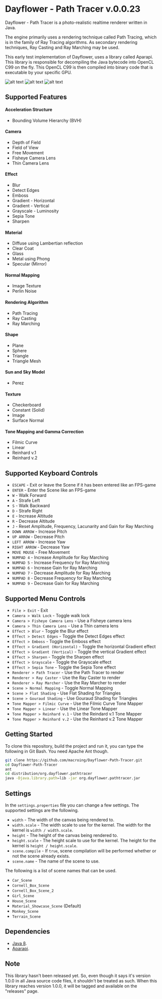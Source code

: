 Dayflower - Path Tracer v.0.0.23
================================
Dayflower - Path Tracer is a photo-realistic realtime renderer written in Java.

The engine primarily uses a rendering technique called Path Tracing, which is in the family of Ray Tracing algorithms. As secondary rendering techniques, Ray Casting and Ray Marching may be used.

This early test implementation of Dayflower, uses a library called Aparapi. This library is responsible for decompiling the Java bytecode into OpenCL C99 on the fly. This OpenCL C99 is then compiled into binary code that is executable by your specific GPU.

![alt text](https://github.com/macroing/Dayflower-Path-Tracer/blob/master/images/Dayflower-Scene-1.png "Dayflower Path Tracer")
![alt text](https://github.com/macroing/Dayflower-Path-Tracer/blob/master/images/Dayflower-Scene-2.png "Dayflower Path Tracer")
![alt text](https://github.com/macroing/Dayflower-Path-Tracer/blob/master/images/Dayflower-Material-Showcase.png "Dayflower Path Tracer")

Supported Features
------------------
#### Acceleration Structure
* Bounding Volume Hierarchy (BVH)

#### Camera
* Depth of Field
* Field of View
* Free Movement
* Fisheye Camera Lens
* Thin Camera Lens

#### Effect
* Blur
* Detect Edges
* Emboss
* Gradient - Horizontal
* Gradient - Vertical
* Grayscale - Luminosity
* Sepia Tone
* Sharpen

#### Material
* Diffuse using Lambertian reflection
* Clear Coat
* Glass
* Metal using Phong
* Specular (Mirror)

#### Normal Mapping
* Image Texture
* Perlin Noise

#### Rendering Algorithm
* Path Tracing
* Ray Casting
* Ray Marching

#### Shape
* Plane
* Sphere
* Triangle
* Triangle Mesh

#### Sun and Sky Model
* Perez

#### Texture
* Checkerboard
* Constant (Solid)
* Image
* Surface Normal

#### Tone Mapping and Gamma Correction
* Filmic Curve
* Linear
* Reinhard v.1
* Reinhard v.2

Supported Keyboard Controls
---------------------------
* ``ESCAPE`` - Exit or leave the Scene if it has been entered like an FPS-game
* ``ENTER`` - Enter the Scene like an FPS-game
* ``W`` - Walk Forward
* ``A`` - Strafe Left
* ``S`` - Walk Backward
* ``D`` - Strafe Right
* ``E`` - Increase Altitude
* ``R`` - Decrease Altitude
* ``J`` - Reset Amplitude, Frequency, Lacunarity and Gain for Ray Marching
* ``DOWN ARROW`` - Increase Pitch
* ``UP ARROW`` - Decrease Pitch
* ``LEFT ARROW`` - Increase Yaw
* ``RIGHT ARROW`` - Decrease Yaw
* ``MOVE MOUSE`` - Free Movement
* ``NUMPAD 4`` - Increase Amplitude for Ray Marching
* ``NUMPAD 5`` - Increase Frequency for Ray Marching
* ``NUMPAD 6`` - Increase Gain for Ray Marching
* ``NUMPAD 7`` - Decrease Amplitude for Ray Marching
* ``NUMPAD 8`` - Decrease Frequency for Ray Marching
* ``NUMPAD 9`` - Decrease Gain for Ray Marching

Supported Menu Controls
-----------------------
* ``File > Exit`` - Exit
* ``Camera > Walk Lock`` - Toggle walk lock
* ``Camera > Fisheye Camera Lens`` - Use a Fisheye camera lens
* ``Camera > Thin Camera Lens`` - Use a Thin camera lens
* ``Effect > Blur`` - Toggle the Blur effect
* ``Effect > Detect Edges`` - Toggle the Detect Edges effect
* ``Effect > Emboss`` - Toggle the Emboss effect
* ``Effect > Gradient (Horizontal)`` - Toggle the horizontal Gradient effect
* ``Effect > Gradient (Vertical)`` - Toggle the vertical Gradient effect
* ``Effect > Sharpen`` - Toggle the Sharpen effect
* ``Effect > Grayscale`` - Toggle the Grayscale effect
* ``Effect > Sepia Tone`` - Toggle the Sepia Tone effect
* ``Renderer > Path Tracer`` - Use the Path Tracer to render
* ``Renderer > Ray Caster`` - Use the Ray Caster to render
* ``Renderer > Ray Marcher`` - Use the Ray Marcher to render
* ``Scene > Normal Mapping`` - Toggle Normal Mapping
* ``Scene > Flat Shading`` - Use Flat Shading for Triangles
* ``Scene > Gouraud Shading`` - Use Gouraud Shading for Triangles
* ``Tone Mapper > Filmic Curve`` - Use the Filmic Curve Tone Mapper
* ``Tone Mapper > Linear`` - Use the Linear Tone Mapper
* ``Tone Mapper > Reinhard v.1`` -  Use the Reindard v.1 Tone Mapper
* ``Tone Mapper > Reinhard v.2`` - Use the Reinhard v.2 Tone Mapper

Getting Started
---------------
To clone this repository, build the project and run it, you can type the following in Git Bash. You need Apache Ant though.
```bash
git clone https://github.com/macroing/Dayflower-Path-Tracer.git
cd Dayflower-Path-Tracer
ant
cd distribution/org.dayflower.pathtracer
java -Djava.library.path=lib -jar org.dayflower.pathtracer.jar
```

Settings
--------
In the ``settings.properties`` file you can change a few settings. The supported settings are the following.
* ``width`` - The width of the canvas being rendered to.
* ``width.scale`` - The width scale to use for the kernel. The width for the kernel is ``width / width.scale``.
* ``height`` - The height of the canvas being rendered to.
* ``height.scale`` - The height scale to use for the kernel. The height for the kernel is ``height / height.scale``.
* ``scene.compile`` - If ``true``, scene compilation will be performed whether or not the scene already exists.
* ``scene.name`` - The name of the scene to use.

The following is a list of scene names that can be used.
* ``Car_Scene``
* ``Cornell_Box_Scene``
* ``Cornell_Box_Scene_2``
* ``Girl_Scene``
* ``House_Scene``
* ``Material_Showcase_Scene`` (Default)
* ``Monkey_Scene``
* ``Terrain_Scene``

Dependencies
------------
 - [Java 8](http://www.java.com).
 - [Aparapi](https://github.com/macroing/aparapi).

Note
----
This library hasn't been released yet. So, even though it says it's version 1.0.0 in all Java source code files, it shouldn't be treated as such. When this library reaches version 1.0.0, it will be tagged and available on the "releases" page.